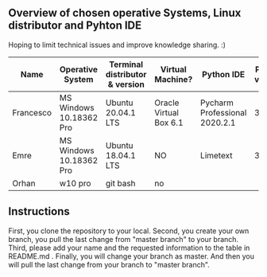 ## Overview of chosen operative Systems, Linux distributor and Pyhton IDE
Hoping to limit technical issues and improve knowledge sharing. :)

Name | Operative System | Terminal distributor & version | Virtual Machine? | Python IDE | Pyhton version | Other | Updated |
--- | --- | --- | --- | --- | --- | --- | --- |
Francesco | MS Windows 10.18362 Pro | Ubuntu 20.04.1 LTS | Oracle Virtual Box 6.1 | Pycharm Professional 2020.2.1 | 3.7.9 | not reccomending WSL | 12/9/20 |
Emre      | MS Windows 10.18362 Pro | Ubuntu 18.04.1 LTS | NO                     | Limetext                | 3.6   | No                  | 11/9/20 |
Orhan     | w10 pro                 | git bash           | no

## Instructions
First, you clone the repository to your local.
Second, you create your own branch, you pull the last change from "master branch" to your branch.
Third, please add your name and the requested information to the table in README.md .
Finally, you will change your branch as master. And then you will pull the last change from your branch to "master branch".
 
